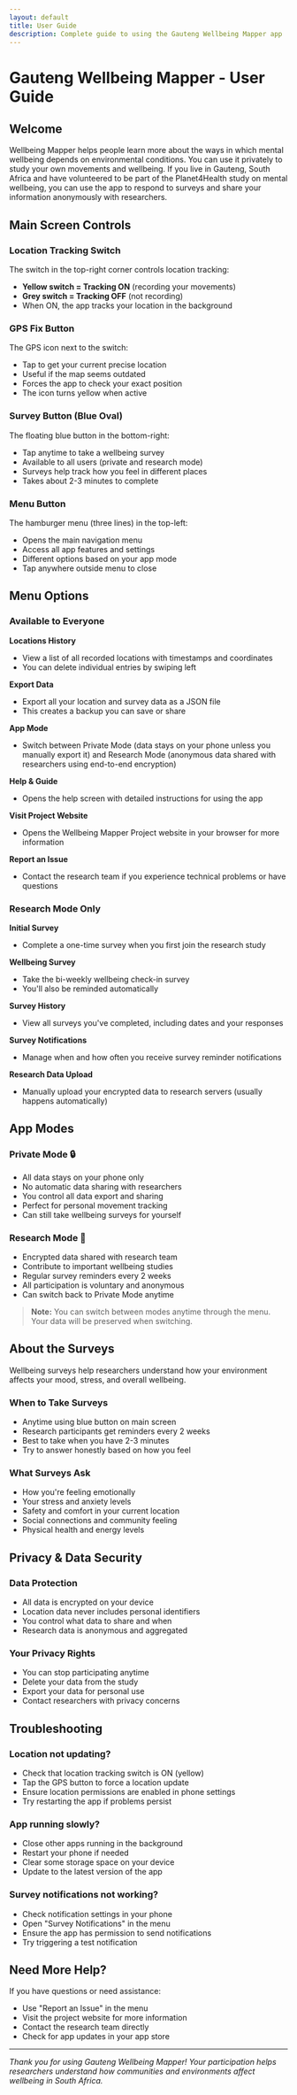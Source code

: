 ```yaml
---
layout: default
title: User Guide
description: Complete guide to using the Gauteng Wellbeing Mapper app
---
```


# Gauteng Wellbeing Mapper - User Guide

## Welcome

Wellbeing Mapper helps people learn more about the ways in which mental wellbeing depends on environmental conditions. You can use it privately to study your own movements and wellbeing. If you live in Gauteng, South Africa and have volunteered to be part of the Planet4Health study on mental wellbeing, you can use the app to respond to surveys and share your information anonymously with researchers.

## Main Screen Controls

### Location Tracking Switch
The switch in the top-right corner controls location tracking:
- **Yellow switch = Tracking ON** (recording your movements)
- **Grey switch = Tracking OFF** (not recording)  
- When ON, the app tracks your location in the background

### GPS Fix Button
The GPS icon next to the switch:
- Tap to get your current precise location
- Useful if the map seems outdated
- Forces the app to check your exact position
- The icon turns yellow when active

### Survey Button (Blue Oval)
The floating blue button in the bottom-right:
- Tap anytime to take a wellbeing survey
- Available to all users (private and research mode)
- Surveys help track how you feel in different places
- Takes about 2-3 minutes to complete

### Menu Button
The hamburger menu (three lines) in the top-left:
- Opens the main navigation menu
- Access all app features and settings
- Different options based on your app mode
- Tap anywhere outside menu to close

## Menu Options

### Available to Everyone

**Locations History**
- View a list of all recorded locations with timestamps and coordinates
- You can delete individual entries by swiping left

**Export Data**
- Export all your location and survey data as a JSON file
- This creates a backup you can save or share

**App Mode**
- Switch between Private Mode (data stays on your phone unless you manually export it) and Research Mode (anonymous data shared with researchers using end-to-end encryption)

**Help & Guide**
- Opens the help screen with detailed instructions for using the app

**Visit Project Website**
- Opens the Wellbeing Mapper Project website in your browser for more information

**Report an Issue**
- Contact the research team if you experience technical problems or have questions

### Research Mode Only

**Initial Survey**
- Complete a one-time survey when you first join the research study

**Wellbeing Survey**
- Take the bi-weekly wellbeing check-in survey
- You'll also be reminded automatically

**Survey History**
- View all surveys you've completed, including dates and your responses

**Survey Notifications**
- Manage when and how often you receive survey reminder notifications

**Research Data Upload**
- Manually upload your encrypted data to research servers (usually happens automatically)

## App Modes

### Private Mode 🔒
- All data stays on your phone only
- No automatic data sharing with researchers
- You control all data export and sharing
- Perfect for personal movement tracking
- Can still take wellbeing surveys for yourself

### Research Mode 🔬
- Encrypted data shared with research team
- Contribute to important wellbeing studies
- Regular survey reminders every 2 weeks
- All participation is voluntary and anonymous
- Can switch back to Private Mode anytime

> **Note:** You can switch between modes anytime through the menu. Your data will be preserved when switching.

## About the Surveys

Wellbeing surveys help researchers understand how your environment affects your mood, stress, and overall wellbeing.

### When to Take Surveys
- Anytime using blue button on main screen
- Research participants get reminders every 2 weeks
- Best to take when you have 2-3 minutes
- Try to answer honestly based on how you feel

### What Surveys Ask
- How you're feeling emotionally
- Your stress and anxiety levels
- Safety and comfort in your current location
- Social connections and community feeling
- Physical health and energy levels

## Privacy & Data Security

### Data Protection
- All data is encrypted on your device
- Location data never includes personal identifiers
- You control what data to share and when
- Research data is anonymous and aggregated

### Your Privacy Rights
- You can stop participating anytime
- Delete your data from the study
- Export your data for personal use
- Contact researchers with privacy concerns

## Troubleshooting

### Location not updating?
- Check that location tracking switch is ON (yellow)
- Tap the GPS button to force a location update
- Ensure location permissions are enabled in phone settings
- Try restarting the app if problems persist

### App running slowly?
- Close other apps running in the background
- Restart your phone if needed
- Clear some storage space on your device
- Update to the latest version of the app

### Survey notifications not working?
- Check notification settings in your phone
- Open "Survey Notifications" in the menu
- Ensure the app has permission to send notifications
- Try triggering a test notification

## Need More Help?

If you have questions or need assistance:
- Use "Report an Issue" in the menu
- Visit the project website for more information
- Contact the research team directly
- Check for app updates in your app store

---

*Thank you for using Gauteng Wellbeing Mapper! Your participation helps researchers understand how communities and environments affect wellbeing in South Africa.*
